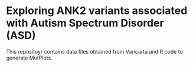 # Exploring ANK2 variants associated with Autism Spectrum Disorder (ASD)
 This repositoyr contains data files obtained from Varicarta and R code to generate MutPlots.
